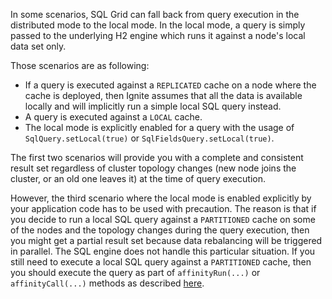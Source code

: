 In some scenarios, SQL Grid can fall back from query execution in the distributed mode to the local mode. In the local mode, a query is simply passed to the underlying H2 engine which runs it against a node's local data set only.
 
Those scenarios are as following:
* If a query is executed against a `REPLICATED` cache on a node where the cache is deployed, then Ignite assumes that all the data is available locally and will implicitly run a simple local SQL query instead.
* A query is executed against a `LOCAL` cache.
* The local mode is explicitly enabled for a query with the usage of `SqlQuery.setLocal(true)` or `SqlFieldsQuery.setLocal(true)`.

The first two scenarios will provide you with a complete and consistent result set regardless of cluster topology changes (new node joins the cluster, or an old one leaves it) at the time of query execution.

However, the third scenario where the local mode is enabled explicitly by your application code has to be used with precaution. The reason is that if you decide to run a local SQL query against a `PARTITIONED` cache on some of the nodes and the topology changes during the query execution, then you might get a partial result set because data rebalancing will be triggered in parallel. The SQL engine does not handle this particular situation. If you still need to execute a local SQL query against a `PARTITIONED` cache, then you should execute the query as part of `affinityRun(...)` or `affinityCall(...)` methods as described [here](http://apacheignite.gridgain.org/docs/collocate-compute-and-data#affinity-call-and-run-methods).